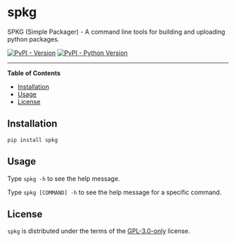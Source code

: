 # spkg

SPKG (Simple Packager) - A command line tools for building and uploading python packages.

[![PyPI - Version](https://img.shields.io/pypi/v/spkg.svg)](https://pypi.org/project/spkg)
[![PyPI - Python Version](https://img.shields.io/pypi/pyversions/spkg.svg)](https://pypi.org/project/spkg)

-----

**Table of Contents**

- [Installation](#installation)
- [Usage](#usage)
- [License](#license)

## Installation

```console
pip install spkg
```

## Usage

Type `spkg -h` to see the help message.

Type `spkg [COMMAND] -h` to see the help message for a specific command.

## License

`spkg` is distributed under the terms of the [GPL-3.0-only](https://spdx.org/licenses/GPL-3.0-only.html) license.

